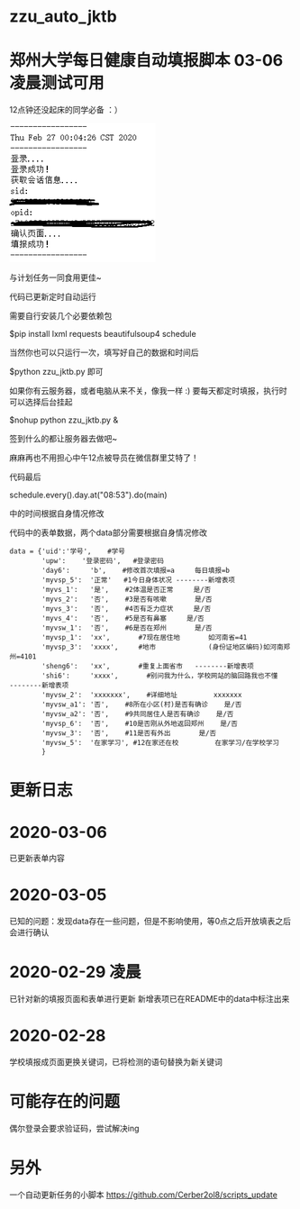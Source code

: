 
# zzu_auto_jktb
# 郑州大学每日健康自动填报脚本    03-06凌晨测试可用



12点钟还没起床的同学必备 ：）

![image](https://github.com/Cerber2ol8/zzu_auto_jktb/blob/master/image.png)

与计划任务一同食用更佳~

代码已更新定时自动运行

需要自行安装几个必要依赖包

$pip install lxml requests beautifulsoup4 schedule

当然你也可以只运行一次，填写好自己的数据和时间后

$python zzu_jktb.py 即可


如果你有云服务器，或者电脑从来不关，像我一样 :)
要每天都定时填报，执行时可以选择后台挂起

$nohup python zzu_jktb.py &

签到什么的都让服务器去做吧~

麻麻再也不用担心中午12点被导员在微信群里艾特了！

代码最后

schedule.every().day.at("08:53").do(main) 

中的时间根据自身情况修改

代码中的表单数据，两个data部分需要根据自身情况修改

    data = {'uid':'学号',    #学号
            'upw':    '登录密码',   #登录密码
            'day6':     'b',    #修改首次填报=a     每日填报=b
            'myvsp_5':  '正常'   #1今日身体状况 --------新增表项
            'myvs_1':   '是',    #2体温是否正常     是/否
            'myvs_2':   '否',    #3是否有咳嗽       是/否
            'myvs_3':   '否',    #4否有乏力症状     是/否
            'myvs_4':   '否',    #5是否有鼻塞     是/否
            'myvsw_1':  '否',    #6是否在郑州       是/否
            'myvsp_1':  'xx',       #7现在居住地       如河南省=41
            'myvsp_3':  'xxxx',     #地市             (身份证地区编码)如河南郑州=4101
            'sheng6':   'xx',       #重复上面省市   --------新增表项
            'shi6':     'xxxx',       #别问我为什么，学校网站的脑回路我也不懂   --------新增表项
            'myvsw_2':  'xxxxxxx',    #详细地址         xxxxxxx
            'myvsw_a1': '否',    #8所在小区(村)是否有确诊    是/否
            'myvsw_a2': '否',    #9共同居住人是否有确诊    是/否
            'myvsp_6':  '否',    #10是否刚从外地返回郑州    是/否
            'myvsw_3':  '否',    #11是否有外出       是/否
            'myvsw_5':  '在家学习', #12在家还在校         在家学习/在学校学习
            }
            
 #  更新日志
# 2020-03-06 
已更新表单内容
# 2020-03-05 
已知的问题：发现data存在一些问题，但是不影响使用，等0点之后开放填表之后会进行确认
# 2020-02-29 凌晨 
已针对新的填报页面和表单进行更新
新增表项已在README中的data中标注出来
# 2020-02-28
学校填报成页面更换关键词，已将检测的语句替换为新关键词

# 可能存在的问题
偶尔登录会要求验证码，尝试解决ing

#  另外
一个自动更新任务的小脚本
https://github.com/Cerber2ol8/scripts_update
